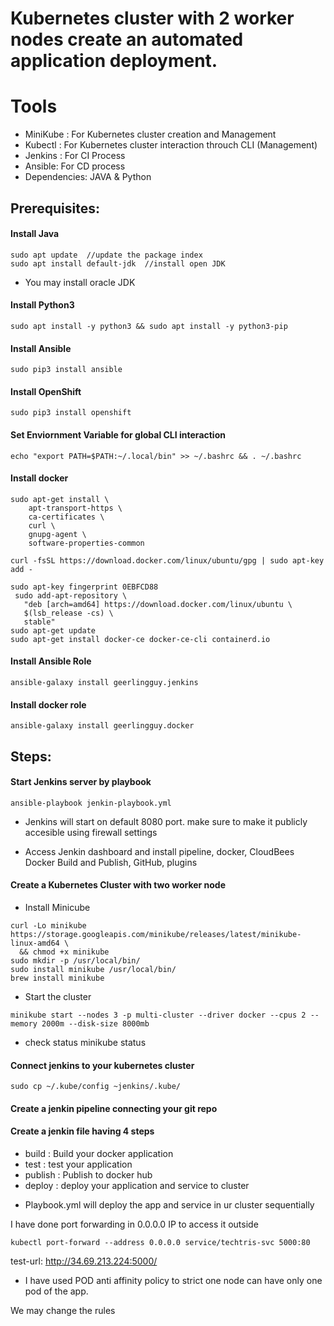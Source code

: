 # Kubernetes cluster with 2 worker nodes create an automated application deployment.

# Tools
- MiniKube : For Kubernetes cluster creation and Management
- Kubectl : For Kubernetes cluster interaction throuch CLI (Management)
- Jenkins : For CI Process
- Ansible: For CD process
- Dependencies: JAVA & Python


## Prerequisites:

#### Install Java
```
sudo apt update  //update the package index
sudo apt install default-jdk  //install open JDK

```
* You may install oracle JDK

#### Install Python3
```
sudo apt install -y python3 && sudo apt install -y python3-pip
```

#### Install Ansible
```
sudo pip3 install ansible
```

#### Install OpenShift
```
sudo pip3 install openshift
```

#### Set Enviornment Variable for global CLI interaction
```
echo "export PATH=$PATH:~/.local/bin" >> ~/.bashrc && . ~/.bashrc
```

#### Install docker
```
sudo apt-get install \
    apt-transport-https \
    ca-certificates \
    curl \
    gnupg-agent \
    software-properties-common

curl -fsSL https://download.docker.com/linux/ubuntu/gpg | sudo apt-key add -

sudo apt-key fingerprint 0EBFCD88
 sudo add-apt-repository \
   "deb [arch=amd64] https://download.docker.com/linux/ubuntu \
   $(lsb_release -cs) \
   stable"
sudo apt-get update
sudo apt-get install docker-ce docker-ce-cli containerd.io
```

#### Install Ansible Role
```
ansible-galaxy install geerlingguy.jenkins
``` 

#### Install docker role 
```
ansible-galaxy install geerlingguy.docker
```

## Steps:

#### Start Jenkins server by playbook
```
ansible-playbook jenkin-playbook.yml
```
* Jenkins will start on default 8080 port. make sure to make it publicly accesible using firewall settings
- Access Jenkin dashboard and install pipeline, docker, CloudBees Docker Build and Publish, GitHub, plugins


#### Create a Kubernetes Cluster with two worker node

- Install Minicube
```
curl -Lo minikube https://storage.googleapis.com/minikube/releases/latest/minikube-linux-amd64 \
  && chmod +x minikube
sudo mkdir -p /usr/local/bin/
sudo install minikube /usr/local/bin/
brew install minikube
```

- Start the cluster
```
minikube start --nodes 3 -p multi-cluster --driver docker --cpus 2 --memory 2000m --disk-size 8000mb
```

- check status
minikube status

#### Connect jenkins to your kubernetes cluster
```
sudo cp ~/.kube/config ~jenkins/.kube/
```

#### Create a jenkin pipeline connecting your git repo

#### Create a jenkin file having 4 steps
- build : Build your docker application
- test : test your application
- publish : Publish to docker hub
- deploy : deploy your application and service to cluster

* Playbook.yml will deploy the app and service in ur cluster sequentially

I have done port forwarding in 0.0.0.0 IP to access it outside

```
kubectl port-forward --address 0.0.0.0 service/techtris-svc 5000:80
```
test-url: http://34.69.213.224:5000/

* I have used POD anti affinity policy to strict one node can have only one pod of the app.

We may change the rules

